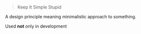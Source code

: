 > Keep It Simple Stupid


A design principle meaning minimalistic approach to something. 

Used **not** only in development